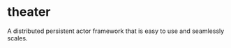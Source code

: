 theater
=======

A distributed persistent actor framework that is easy to use and seamlessly scales.
